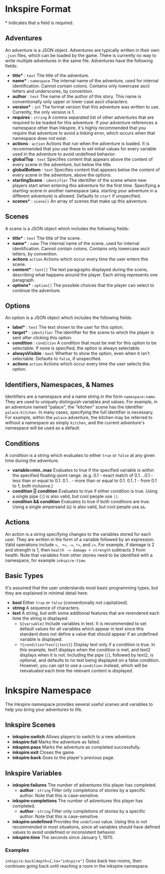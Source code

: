# Inkspire Format
\* indicates that a field is required.

## Adventures
An adventure is a JSON object. Adventures are typically written in their own `.json` files, which can be loaded by the game. There is currently no way to write multiple adventures in the same file. Adventures have the following fields:
- **title\*** : `text` The title of the adventure.
- **name\*** : `namespace` The internal name of the adventure, used for internal identification. Cannot contain colons. Contains only lowercase ascii letters and underscores, by convention.
- **author** : `text` The name of the author of this story. This name is conventionally only upper or lower case ascii characters.
- **version\*** : `int` The format version that this adventure was written to use. Currently, the only version is 1.
- **requires** : `string` A comma separated list of other adventures that are required to be loaded for this adventure. If your adventure references a namespace other than Inkspire, it's highly recommended that you require that adventure to avoid a linking error, which occurs when that namespace does not exist.
- **actions** : `action` Actions that run when the adventure is loaded. It is recommended that you use these to set initial values for every variable used in the adventure to avoid undefined behavior.
- **globalTop** : `text` Specifies content that appears above the content of every scene in the adventure, but below the title.
- **globalBottom** : `text` Specifies content that appears below the content of every scene in the adventure, above the options.
- **startingScene** : `identifier` The identifier of the scene where new players start when entering this adventure for the first time. Specifying a starting-scene in another namespace (aka. starting your adventure in a different adventure) is allowed. Defaults to `start` if unspecified.
- **scenes\*** : `scene[]` An array of scenes that make up this adventure.

## Scenes
A scene is a JSON object which includes the following fields:
- **title\*** : `text` The title of the scene.
- **name\*** : `name` The internal name of the scene, used for internal identification. Cannot contain colons. Contains only lowercase ascii letters, by convention.
- **actions** `action` Actions which occur every time the user enters this scene.
- **content\*** : `text[]` The text paragraphs displayed during the scene, describing what happens around the player. Each string represents one paragraph.
- **options\*** : `option[]` The possible choices that the player can select to continue the adventure.

## Options
An option is a JSON object which includes the following fields:
- **label\*** : `text` The text shown to the user for this option.
- **target\*** : `identifier` The identifier for the scene to which the player is sent after clicking this option.
- **condition** : `condition` A condition that must be met for this option to be selectable. If none is specified, the option is always selectable.
- **alwaysVisible** : `bool` Whether to show the option, even when it isn't selectable. Defaults to `false`, if unspecified.
- **actions** `action` Actions which occur every time the user selects this option.

## Identifiers, Namespaces, & Names
Identifiers are a namespace and a name string in the form `namespace:name`. They are used to uniquely distinguish variables and values. For example, in an adventure named "palace", the "kitchen" scene has the identifier `palace:kitchen`. In many cases, specifying the full identifier is necessary. For example, within the `palace` adventure, the kitchen may be referred to without a namespace as simply `kitchen`, and the current adventure's namespace will be used as a default.

## Conditions
A condition is a string which evaluates to either `true` or `false` at any given time during the adventure.
- **variable=min..max** Evaluates to true if the specified variable is within the specified floating-point range. (e.g. 0.1 - exact match of 0.1. ..0.1 - less than or equal to 0.1. 0.1.. - more than or equal to 0.1. 0.1..1 - from 0.1 to 1, both inclusive.)
- **condition || condition** Evaluates to true if either condition is true. Using a single pipe (`|`) is also valid, but cool people use `||`.
- **condition && condition** Evaluates to true if both conditions are true. Using a single ampersand (`&`) is also valid, but cool people use `&&`.

## Actions
An action is a string specifying changes to the variables stored for each user. They are written in the form of a variable followed by an expression. Valid operations include `=`, ` +=`, `-=`, `*=`, and `/=`. For example, if damage is 2 and strength is 1, then `health -= damage + strength` subtracts 3 from health. Note that variables from other stories need to be identified with a namespace, for example `inkspire:time`.

## Basic Types
It's assumed that the user understands most basic programming types, but they are explained in minimal detail here:
- **bool** Either `true` or `false` (conventionally not capitalized).
- **string** A sequence of characters.
- **text** A string, but with some additional features that are rerendered each time the string is displayed:
  - `${variable}` Include variables in text. It is recommended to set default values for all variables which appear in text since this standard does not define a value that should appear if an undefined variable is displayed.
  - `?{condition?text1|text2}` Display text only if a condition is true. In this example, text1 displays when the condition is met, and text2 displays when it is not. Including the pipe (`|`), followed by text2, is optional, and defaults to no text being displayed on a false condition.
However, you can opt to use a `condition` instead, which will be reevaluated each time the relevant content is displayed.


# Inkspire Namespace
The Inkspire namespace provides several useful scenes and variables to help you bring your adventures to life.

## Inkspire Scenes
- **inkspire:switch** Allows players to switch to a new adventure.
- **inkspire:fail** Marks the adventure as failed.
- **inkspire:pass** Marks the adventure as completed successfully.
- **inkspire:exit** Closes the game.
- **inkspire:back** Goes to the player's previous page.

[//]: # ( I am hereby scrapping this part of the spec because it's too hard to implement. I'll do this later, if I can figure it out.)
[//]: # (  - **depth** : `int` The number of rooms to go back.)
[//]: # (  - **to** : `string` Goes back until reaching a room with this namespace.)

## Inkspire Variables
- **inkspire:failures** The number of adventures this player has completed.
  - **author** : `string` Filter only completions of stories by a specific author. Note that this is case-sensitive.
- **inkspire:completions** The number of adventures this player has completed.
  - **author** : `string` Filter only completions of stories by a specific author. Note that this is case-sensitive.
- **inkspire:undefined** Provides the `undefined` value. Using this is not recommended in most situations, since all variables should have defined values to avoid undefined or inconsistent behavior.
- **inkspire:time** The seconds since January 1, 1970.

### Examples
`inkspire:back[depth=2,to="inkspire"]` Goes back two rooms, then continues going back until reaching a room in the inkspire namespace.
